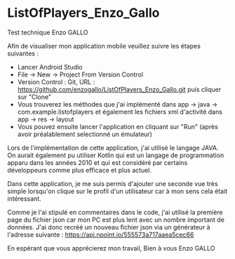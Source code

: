 # ListOfPlayers_Enzo_Gallo
Test technique Enzo GALLO

Afin de visualiser mon application mobile veuillez suivre les étapes suivantes :
- Lancer Android Studio
- File -> New -> Project From Version Control
- Version Control : Git, URL : https://github.com/enzogallo/ListOfPlayers_Enzo_Gallo.git puis cliquer sur "Clone"
- Vous trouverez les méthodes que j'ai implémenté dans app -> java -> com.example.listofplayers
  et également les fichiers xml d'activité dans app -> res -> layout 
- Vous pouvez ensuite lancer l'application en cliquant sur "Run" (après avoir préalablement selectionné un émulateur)

Lors de l'implémentation de cette application, j'ai utilisé le langage JAVA. On aurait également pu utiliser Kotlin
qui est un langage de programmation apparu dans les années 2010 et qui est considéré par certains développeurs comme
plus efficace et plus actuel.

Dans cette application, je me suis permis d'ajouter une seconde vue très simple lorsqu'on clique sur le profil d'un
utilisateur car à mon sens cela était intéressant.

Comme je l'ai stipulé en commentaires dans le code, j'ai utilisé la première page du fichier json car mon PC est plus lent
avec un nombre important de données. J'ai donc recréé un nouveau fichier json via un générateur à l'adresse suivante :
https://api.npoint.io/555573a717aaea5cec66

En espérant que vous apprécierez mon travail,
Bien à vous
Enzo GALLO

